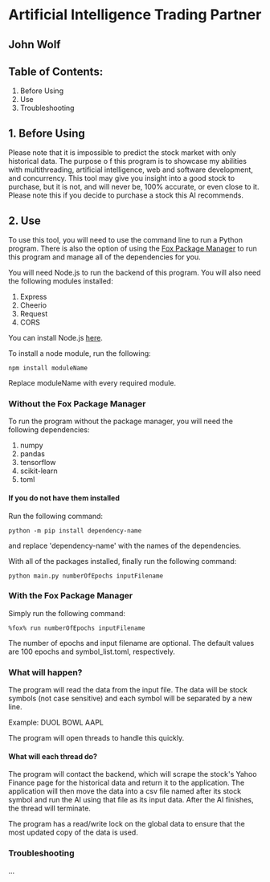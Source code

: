 # Artificial Intelligence Trading Partner
## John Wolf

## Table of Contents:
1. Before Using
2. Use
3. Troubleshooting

## 1. Before Using
Please note that it is impossible to predict the stock market with only historical data. The purpose o f this program is to showcase my abilities with multithreading, artificial intelligence, web and software development, and concurrency. This tool may give you insight into a good stock to purchase, but it is not, and will never be, 100% accurate, or even close to it. Please note this if you decide to purchase a stock this AI recommends.

## 2. Use
To use this tool, you will need to use the command line to run a Python program. There is also the option of using the <a href="https://github.com/j-jwolf/fox-package-manager">Fox Package Manager</a> to run this program and manage all of the dependencies for you.

You will need Node.js to run the backend of this program. You will also need the following modules installed:
1. Express
2. Cheerio
3. Request
4. CORS

You can install Node.js <a href="https://nodejs.org/en/download/">here</a>.

To install a node module, run the following:
```
npm install moduleName
```

Replace moduleName with every required module.

### Without the Fox Package Manager
To run the program without the package manager, you will need the following dependencies:
1. numpy
2. pandas
3. tensorflow
4. scikit-learn
5. toml

#### If you do not have them installed
Run the following command:
```
python -m pip install dependency-name
```
and replace 'dependency-name' with the names of the dependencies.

With all of the packages installed, finally run the following command:
```
python main.py numberOfEpochs inputFilename
```

### With the Fox Package Manager
Simply run the following command:
```
%fox% run numberOfEpochs inputFilename
```


The number of epochs and input filename are optional. The default values are 100 epochs and symbol_list.toml, respectively.

### What will happen?
The program will read the data from the input file. The data will be stock symbols (not case sensitive) and each symbol will be separated by a new line.

Example:
DUOL
BOWL
AAPL

The program will open threads to handle this quickly.

#### What will each thread do?
The program will contact the backend, which will scrape the stock's Yahoo Finance page for the historical data and return it to the application. The application will then move the data into a csv file named after its stock symbol and run the AI using that file as its input data. After the AI finishes, the thread will terminate.

The program has a read/write lock on the global data to ensure that the most updated copy of the data is used.

### Troubleshooting
...